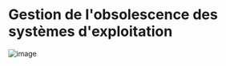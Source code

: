# Gestion de l'obsolescence des systèmes d'exploitation

![image](https://user-images.githubusercontent.com/1132448/180248936-3bed773b-38c0-4556-87b5-47c242e751e8.png)
